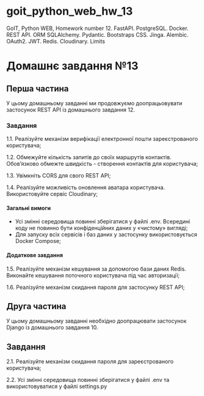 # goit_python_web_hw_13
GoIT, Python WEB, Homework number 12. FastAPI. PostgreSQL. Docker. REST API. ORM SQLAlchemy. Pydantic. Bootstraps CSS. Jinga. Alembic. OAuth2. JWT. Redis. Cloudinary. Limits

# Домашнє завдання №13
## Перша частина

У цьому домашньому завданні ми продовжуємо доопрацьовувати застосунок REST API із домашнього завдання 12.

### Завдання

1.1. Реалізуйте механізм верифікації електронної пошти зареєстрованого користувача;

1.2. Обмежуйте кількість запитів до своїх маршрутів контактів. Обов’язково обмежте швидкість - створення контактів для користувача;

1.3. Увімкніть CORS для свого REST API;

1.4. Реалізуйте можливість оновлення аватара користувача. Використовуйте сервіс Cloudinary;


#### Загальні вимоги

- Усі змінні середовища повинні зберігатися у файлі .env. Всередині коду не повинно бути конфіденційних даних у «чистому» вигляді;
- Для запуску всіх сервісів і баз даних у застосунку використовується Docker Compose;

#### Додаткове завдання

1.5. Реалізуйте механізм кешування за допомогою бази даних Redis. Виконайте кешування поточного користувача під час авторизації;

1.6. Реалізуйте механізм скидання пароля для застосунку REST API;

## Друга частина

У цьому домашньому завданні необхідно доопрацювати застосунок Django із домашнього завдання 10.

## Завдання

2.1. Реалізуйте механізм скидання пароля для зареєстрованого користувача;

2.2. Усі змінні середовища повинні зберігатися у файлі .env та використовуватися у файлі settings.py